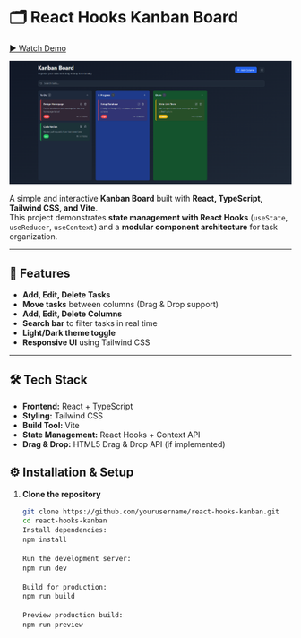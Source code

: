 # 🗂️ React Hooks Kanban Board


[▶ Watch Demo](/Kanbanboard.mp4)


![Board View](/board-view.png)

A simple and interactive **Kanban Board** built with **React, TypeScript, Tailwind CSS, and Vite**.  
This project demonstrates **state management with React Hooks** (`useState`, `useReducer`, `useContext`) and a **modular component architecture** for task organization.

---

## 🚀 Features

- **Add, Edit, Delete Tasks**
- **Move tasks** between columns (Drag & Drop support)
- **Add, Edit, Delete Columns**
- **Search bar** to filter tasks in real time
- **Light/Dark theme toggle**
- **Responsive UI** using Tailwind CSS

---

## 🛠️ Tech Stack

- **Frontend:** React + TypeScript
- **Styling:** Tailwind CSS
- **Build Tool:** Vite
- **State Management:** React Hooks + Context API
- **Drag & Drop:** HTML5 Drag & Drop API (if implemented)

## ⚙️ Installation & Setup

1. **Clone the repository**
   ```bash
   git clone https://github.com/yourusername/react-hooks-kanban.git
   cd react-hooks-kanban
   Install dependencies:
   npm install
   
   Run the development server:
   npm run dev

   Build for production:
   npm run build

   Preview production build:
   npm run preview
